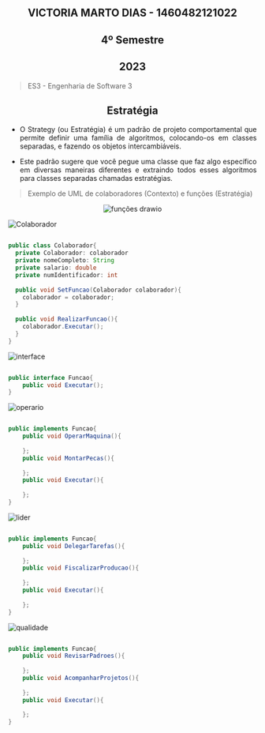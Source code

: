 
<section align="center">

# VICTORIA MARTO DIAS - 1460482121022
# 4º Semestre
## 2023

</section>

> ES3 - Engenharia de Software 3

<div align="center">

## Estratégia
  
</div>

<div align="justify">

* O Strategy (ou Estratégia) é um padrão de projeto comportamental que permite definir uma família de algoritmos, colocando-os em classes separadas, e fazendo os objetos intercambiáveis.

* Este padrão sugere que você pegue uma classe que faz algo específico em diversas maneiras diferentes e extraindo todos esses algoritmos para classes separadas chamadas estratégias.

 </div>
 
 > Exemplo de UML de colaboradores (Contexto) e funções (Estratégia)

<div align="center">

![funções drawio](https://user-images.githubusercontent.com/80860267/218602790-8d48676b-e31b-498e-83cf-c148c693fd6e.png)

</div>

![Colaborador](https://user-images.githubusercontent.com/80860267/218604116-d97f6e1b-fea3-457f-b665-550b9d914bee.png) 

```JAVA

public class Colaborador{
  private Colaborador: colaborador
  private nomeCompleto: String
  private salario: double
  private numIdentificador: int
  
  public void SetFuncao(Colaborador colaborador){
    colaborador = colaborador;
  }
  
  public void RealizarFuncao(){
    colaborador.Executar();
  }
}

```

![interface](https://user-images.githubusercontent.com/80860267/218605588-ea16f110-647b-4c53-b0ec-72f2ab0ba882.png)

```JAVA

public interface Funcao{
  	public void Executar();
}

```

![operario](https://user-images.githubusercontent.com/80860267/218605925-a866cf17-4960-42f9-b022-c37840e0554a.png)

```JAVA

public implements Funcao{
    public void OperarMaquina(){
     
    };
    public void MontarPecas(){
     
    };
    public void Executar(){
     
    };
}

```

![lider](https://user-images.githubusercontent.com/80860267/218605939-68453d21-ca41-417f-a1ac-20cb2cc1016d.png)

```JAVA

public implements Funcao{
    public void DelegarTarefas(){
     
    };
    public void FiscalizarProducao(){
     
    };
    public void Executar(){
    
    };
}

```

![qualidade](https://user-images.githubusercontent.com/80860267/218605952-6caa6d1c-75ce-4884-9d74-9716d4c7834c.png)

```JAVA

public implements Funcao{
    public void RevisarPadroes(){
     
    };
    public void AcompanharProjetos(){
     
    };
    public void Executar(){
    
    };
}

```


